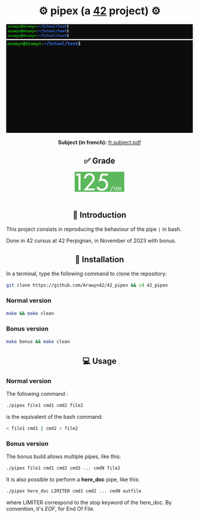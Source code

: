 <div align="center">
  <h1>⚙️ pipex (a <a href="https://42perpignan.fr/">42</a> project) ⚙️</h1>
  <img src="ressources/preview.gif" alt="Preview">
  <img src="ressources/preview2.gif" alt="Preview HERE_DOC">
  <p><b>Subject (in french):</b> <a href="ressources/fr.subject.pdf">fr.subject.pdf</a></p>
</div>
<div align="center">
  <h2>✅ Grade</h2>
  <img src="ressources/grade.png" alt="Grade">
</div><br>

## <div align="center">📄 Introduction</div>
This project consists in reproducing the behaviour of the pipe `|` in bash.

Done in 42 cursus at 42 Perpignan, in November of 2023 with bonus.

## <div align="center">💾 Installation</div>
In a terminal, type the following command to clone the repository:
```bash
git clone https://github.com/Arawyn42/42_pipex && cd 42_pipex
```
### Normal version
```bash
make && make clean
```

### Bonus version
```bash
make bonus && make clean
```

## <div align="center">💻 Usage</div>
### Normal version
The following command :
```bash
./pipex file1 cmd1 cmd2 file2
```
is the equivalent of the bash command:
```bash
< file1 cmd1 | cmd2 > file2
```
### Bonus version
The bonus build allows multiple pipes, like this:
```bash
./pipex file1 cmd1 cmd2 cmd3 ... cmdN file2
```

It is also possible to perform a **here_doc** pipe, like this:
```bash
./pipex here_doc LIMITER cmd1 cmd2 ... cmdN outfile
```
where LIMITER correspond to the stop keyword of the here_doc. By convention, it's *EOF*, for End Of File.
